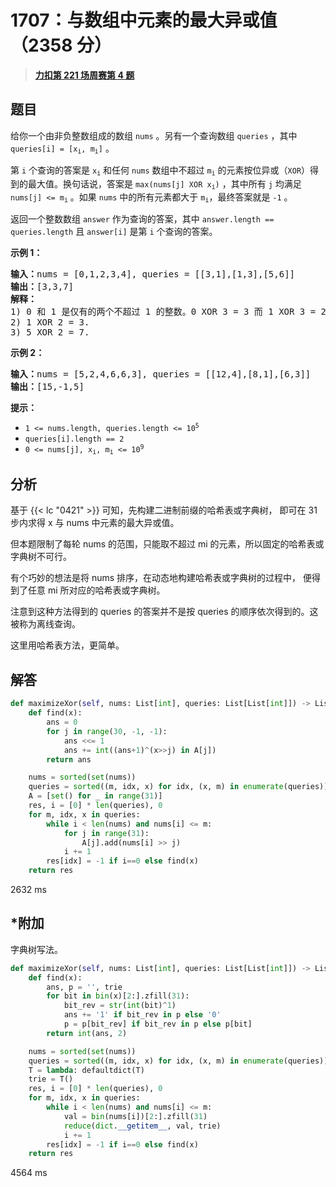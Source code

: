 # 1707：与数组中元素的最大异或值（2358 分）


> <u>**[力扣第 221 场周赛第 4 题](https://leetcode.cn/problems/maximum-xor-with-an-element-from-array/)**</u>

## 题目

<p>给你一个由非负整数组成的数组 <code>nums</code> 。另有一个查询数组 <code>queries</code> ，其中 <code>queries[i] = [x<sub>i</sub>, m<sub>i</sub>]</code> 。</p>

<p>第 <code>i</code> 个查询的答案是 <code>x<sub>i</sub></code> 和任何 <code>nums</code> 数组中不超过 <code>m<sub>i</sub></code> 的元素按位异或（<code>XOR</code>）得到的最大值。换句话说，答案是 <code>max(nums[j] XOR x<sub>i</sub>)</code> ，其中所有 <code>j</code> 均满足 <code>nums[j] &lt;= m<sub>i</sub></code> 。如果 <code>nums</code> 中的所有元素都大于 <code>m<sub>i</sub></code>，最终答案就是 <code>-1</code> 。</p>

<p>返回一个整数数组<em> </em><code>answer</code><em> </em>作为查询的答案，其中<em> </em><code>answer.length == queries.length</code><em> </em>且<em> </em><code>answer[i]</code><em> </em>是第<em> </em><code>i</code><em> </em>个查询的答案。</p>



<p><strong>示例 1：</strong></p>

<pre><strong>输入：</strong>nums = [0,1,2,3,4], queries = [[3,1],[1,3],[5,6]]
<strong>输出：</strong>[3,3,7]
<strong>解释：</strong>
1) 0 和 1 是仅有的两个不超过 1 的整数。0 XOR 3 = 3 而 1 XOR 3 = 2 。二者中的更大值是 3 。
2) 1 XOR 2 = 3.
3) 5 XOR 2 = 7.
</pre>

<p><strong>示例 2：</strong></p>

<pre><strong>输入：</strong>nums = [5,2,4,6,6,3], queries = [[12,4],[8,1],[6,3]]
<strong>输出：</strong>[15,-1,5]
</pre>



<p><strong>提示：</strong></p>

<ul>
<li><code>1 &lt;= nums.length, queries.length &lt;= 10<sup>5</sup></code></li>
<li><code>queries[i].length == 2</code></li>
<li><code>0 &lt;= nums[j], x<sub>i</sub>, m<sub>i</sub> &lt;= 10<sup>9</sup></code></li>
</ul>


## 分析

基于 {{< lc "0421" >}} 可知，先构建二进制前缀的哈希表或字典树，
即可在 31 步内求得 x 与 nums 中元素的最大异或值。

但本题限制了每轮 nums 的范围，只能取不超过 mi 的元素，所以固定的哈希表或字典树不可行。

有个巧妙的想法是将 nums 排序，在动态地构建哈希表或字典树的过程中，
便得到了任意 mi 所对应的哈希表或字典树。

注意到这种方法得到的 queries 的答案并不是按 queries 的顺序依次得到的。这被称为离线查询。

这里用哈希表方法，更简单。

## 解答

```python
def maximizeXor(self, nums: List[int], queries: List[List[int]]) -> List[int]:
    def find(x):
        ans = 0
        for j in range(30, -1, -1):
            ans <<= 1
            ans += int((ans+1)^(x>>j) in A[j])
        return ans

    nums = sorted(set(nums))
    queries = sorted((m, idx, x) for idx, (x, m) in enumerate(queries))
    A = [set() for _ in range(31)]
    res, i = [0] * len(queries), 0
    for m, idx, x in queries:
        while i < len(nums) and nums[i] <= m:
            for j in range(31):
                A[j].add(nums[i] >> j)
            i += 1
        res[idx] = -1 if i==0 else find(x)
    return res
```
2632 ms

## *附加

字典树写法。

```python
def maximizeXor(self, nums: List[int], queries: List[List[int]]) -> List[int]:
    def find(x):
        ans, p = '', trie
        for bit in bin(x)[2:].zfill(31):
            bit_rev = str(int(bit)^1)
            ans += '1' if bit_rev in p else '0'
            p = p[bit_rev] if bit_rev in p else p[bit]
        return int(ans, 2)

    nums = sorted(set(nums))
    queries = sorted((m, idx, x) for idx, (x, m) in enumerate(queries))
    T = lambda: defaultdict(T)
    trie = T()
    res, i = [0] * len(queries), 0
    for m, idx, x in queries:
        while i < len(nums) and nums[i] <= m:
            val = bin(nums[i])[2:].zfill(31)
            reduce(dict.__getitem__, val, trie)
            i += 1
        res[idx] = -1 if i==0 else find(x)
    return res
```
4564 ms


